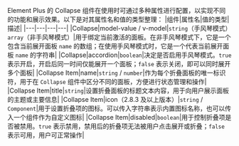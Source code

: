 Element Plus 的 Collapse 组件在使用时可通过多种属性进行配置，以实现不同的功能和展示效果。以下是对其属性名和值的类型整理：
|组件|属性名|值的类型|描述|
|---|---|---|---|
|Collapse|model-value / v-model|`string`（手风琴模式）<br>`array`（非手风琴模式）|用于绑定当前激活的面板。在非手风琴模式下，它是一个包含当前展开面板 `name` 的数组；在使用手风琴模式时，它是一个代表当前展开面板 `name` 的字符串|
|Collapse|accordion|`boolean`|决定是否启用手风琴模式。`true` 表示开启，开启后同一时间仅能展开一个面板；`false` 表示关闭，即可以同时展开多个面板|
|Collapse Item|name|`string` / `number`|作为每个折叠面板的唯一标识符，用于在 `Collapse` 组件中区分不同的面板，方便进行状态管理和操作|
|Collapse Item|title|`string`|设置折叠面板的标题文本内容，用于向用户展示面板的主题或主要信息|
|Collapse Item|icon（2.8.3 及以上版本）|`string` / `Component`|用于设置折叠项的图标。可以传入字符串表示内置图标名称，也可以传入一个组件作为自定义图标|
|Collapse Item|disabled|`boolean`|用于控制折叠项是否被禁用。`true` 表示禁用，禁用后的折叠项无法被用户点击展开或折叠；`false` 表示可用，用户可正常操作|
